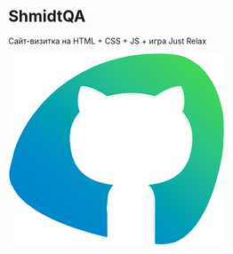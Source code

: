 # ShmidtQA
Сайт-визитка на HTML + CSS + JS + игра Just Relax

[![Header](https://github.com/Polina-Shmidt-QA/Polina-Shmidt-QA.github.io/blob/main/assets/logo.png)](https://polina-shmidt-qa.github.io//)
